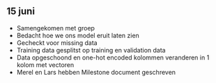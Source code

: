 ## 15 juni
* Samengekomen met groep
* Bedacht hoe we ons model eruit laten zien
* Gecheckt voor missing data
* Training data gesplitst op training en validation data
* Data opgeschoond en one-hot encoded kolommen veranderen in 1 kolom met vectoren
* Merel en Lars hebben Milestone document geschreven
